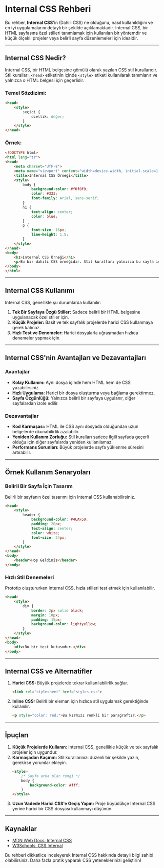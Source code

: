 # Internal CSS Rehberi

Bu rehber, **Internal CSS**'in (Dahili CSS) ne olduğunu, nasıl kullanıldığını ve en iyi uygulamalarını detaylı bir şekilde açıklamaktadır. Internal CSS, bir HTML sayfasına özel stilleri tanımlamak için kullanılan bir yöntemdir ve küçük ölçekli projeler veya belirli sayfa düzenlemeleri için idealdir.

---

## Internal CSS Nedir?

Internal CSS, bir HTML belgesine gömülü olarak yazılan CSS stil kurallarıdır. Stil kuralları, `<head>` etiketinin içinde `<style>` etiketi kullanılarak tanımlanır ve yalnızca o HTML belgesi için geçerlidir.

### Temel Sözdizimi:

```html
<head>
    <style>
        seçici {
            özellik: değer;
        }
    </style>
</head>
```

### Örnek:

```html
<!DOCTYPE html>
<html lang="tr">
<head>
    <meta charset="UTF-8">
    <meta name="viewport" content="width=device-width, initial-scale=1.0">
    <title>Internal CSS Örneği</title>
    <style>
        body {
            background-color: #f0f0f0;
            color: #333;
            font-family: Arial, sans-serif;
        }
        h1 {
            text-align: center;
            color: blue;
        }
        p {
            font-size: 16px;
            line-height: 1.5;
        }
    </style>
</head>
<body>
    <h1>Internal CSS Örneği</h1>
    <p>Bu bir dahili CSS örneğidir. Stil kuralları yalnızca bu sayfa için geçerlidir.</p>
</body>
</html>
```

---

## Internal CSS Kullanımı

Internal CSS, genellikle şu durumlarda kullanılır:

1. **Tek Bir Sayfaya Özgü Stiller:** Sadece belirli bir HTML belgesine uygulanacak özel stiller için.
2. **Küçük Projeler:** Basit ve tek sayfalık projelerde harici CSS kullanmaya gerek kalmaz.
3. **Hızlı Test ve Denemeler:** Harici dosyalarla uğraşmadan hızlıca denemeler yapmak için.

---

## Internal CSS'nin Avantajları ve Dezavantajları

### Avantajlar
- **Kolay Kullanım:** Aynı dosya içinde hem HTML hem de CSS yazabilirsiniz.
- **Hızlı Uygulama:** Harici bir dosya oluşturma veya bağlama gerektirmez.
- **Sayfa Özgünlüğü:** Yalnızca belirli bir sayfaya uygulanır, diğer sayfalardan izole edilir.

### Dezavantajlar
- **Kod Karmaşası:** HTML ile CSS aynı dosyada olduğundan uzun belgelerde okunabilirlik azalabilir.
- **Yeniden Kullanım Zorluğu:** Stil kuralları sadece ilgili sayfada geçerli olduğu için diğer sayfalarda yeniden kullanılamaz.
- **Performans Sorunları:** Büyük projelerde sayfa yüklenme süresini artırabilir.

---

## Örnek Kullanım Senaryoları

### Belirli Bir Sayfa İçin Tasarım
Belirli bir sayfanın özel tasarımı için Internal CSS kullanabilirsiniz.

```html
<head>
    <style>
        header {
            background-color: #4CAF50;
            padding: 20px;
            text-align: center;
            color: white;
            font-size: 24px;
        }
    </style>
</head>
<body>
    <header>Hoş Geldiniz</header>
</body>
```

### Hızlı Stil Denemeleri
Prototip oluştururken Internal CSS, hızla stilleri test etmek için kullanılabilir.

```html
<head>
    <style>
        div {
            border: 2px solid black;
            margin: 10px;
            padding: 15px;
            background-color: lightyellow;
        }
    </style>
</head>
<body>
    <div>Bu bir test kutusudur.</div>
</body>
```

---

## Internal CSS ve Alternatifler

1. **Harici CSS:** Büyük projelerde tekrar kullanılabilirlik sağlar.
   ```html
   <link rel="stylesheet" href="styles.css">
   ```

2. **Inline CSS:** Belirli bir eleman için hızlıca stil uygulamak gerektiğinde kullanılır.
   ```html
   <p style="color: red;">Bu kırmızı renkli bir paragraftır.</p>
   ```

---

## İpuçları

1. **Küçük Projelerde Kullanın:** Internal CSS, genellikle küçük ve tek sayfalık projeler için uygundur.
2. **Karmaşadan Kaçının:** Stil kurallarınızı düzenli bir şekilde yazın, gerekirse yorumlar ekleyin.
   ```html
   <style>
       /* Sayfa arka plan rengi */
       body {
           background-color: #fff;
       }
   </style>
   ```
3. **Uzun Vadede Harici CSS'e Geçiş Yapın:** Proje büyüdükçe Internal CSS yerine harici bir CSS dosyası kullanmayı düşünün.

---

## Kaynaklar

- [MDN Web Docs: Internal CSS](https://developer.mozilla.org/en-US/docs/Web/CSS)
- [W3Schools: CSS Internal](https://www.w3schools.com/css/css_howto.asp)

Bu rehberi dikkatlice inceleyerek Internal CSS hakkında detaylı bilgi sahibi olabilirsiniz. Daha fazla pratik yaparak CSS yeteneklerinizi geliştirin!
